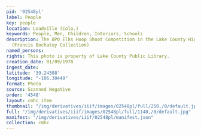 ```yaml
---
pid: '02548pl'
label: People
key: people
location: Leadville (Colo.)
keywords: People, Men, Children, Interiors, Schools
description: The BPO Elks Hoop Shoot Competition in the Lake County High School gymnasium
  (Francis Bochatey Collection)
named_persons: 
rights: This photo is property of Lake County Public Library.
creation_date: 01/09/1978
ingest_date: 
latitude: '39.24388'
longitude: "-106.30449"
format: Photo
source: Scanned Negative
order: '4548'
layout: cmhc_item
thumbnail: "/img/derivatives/iiif/images/02548pl/full/250,/0/default.jpg"
full: "/img/derivatives/iiif/images/02548pl/full/1140,/0/default.jpg"
manifest: "/img/derivatives/iiif/02548pl/manifest.json"
collection: cmhc
---
```

